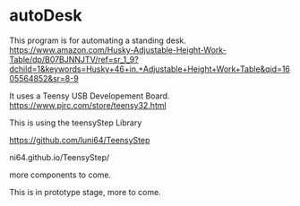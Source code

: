 # autoDesk

This program is for automating a standing desk. https://www.amazon.com/Husky-Adjustable-Height-Work-Table/dp/B07BJNNJTV/ref=sr_1_9?dchild=1&keywords=Husky+46+in.+Adjustable+Height+Work+Table&qid=1605564852&sr=8-9

It uses a Teensy USB Developement Board. https://www.pjrc.com/store/teensy32.html

This is using the teensyStep Library

https://github.com/luni64/TeensyStep

ni64.github.io/TeensyStep/

more components to come.

This is in prototype stage, more to come.